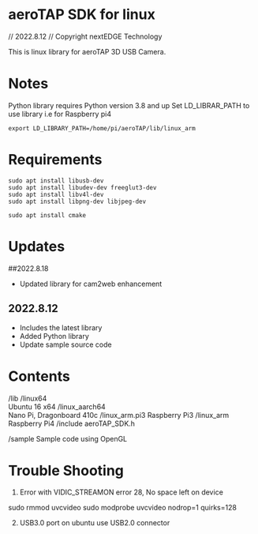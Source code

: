 # aeroTAP SDK for linux
//  2022.8.12
//  Copyright nextEDGE Technology

This is linux library for aeroTAP 3D USB Camera.


# Notes 

Python library requires Python version 3.8 and up
Set LD_LIBRAR_PATH to use library
i.e for Raspberry pi4
```
export LD_LIBRARY_PATH=/home/pi/aeroTAP/lib/linux_arm
```

# Requirements
```
sudo apt install libusb-dev
sudo apt install libudev-dev freeglut3-dev
sudo apt install libv4l-dev
sudo apt install libpng-dev libjpeg-dev

sudo apt install cmake
```


# Updates 
##2022.8.18
- Updated library for cam2web enhancement

## 2022.8.12
- Includes the latest library
- Added Python library
- Update sample source code

# Contents

/lib
   /linux64  
	Ubuntu 16  x64
   /linux_aarch64		
	Nano Pi, Dragonboard 410c
   /linux_arm.pi3
	Raspberry Pi3
   /linux_arm
	Raspberry Pi4
/include
   aeroTAP_SDK.h

/sample
   Sample code using OpenGL


# Trouble Shooting
1. Error with VIDIC_STREAMON error 28, No space left on device

sudo rmmod uvcvideo
sudo modprobe uvcvideo nodrop=1 quirks=128


2. USB3.0 port on ubuntu
use USB2.0 connector




